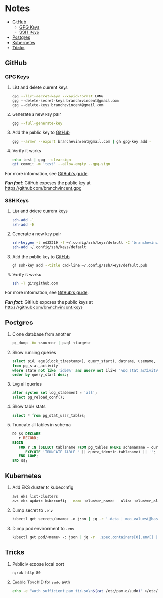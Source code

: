 # Notes

<!--TOC-->

- [GitHub](#github)
  - [GPG Keys](#gpg-keys)
  - [SSH Keys](#ssh-keys)
- [Postgres](#postgres)
- [Kubernetes](#kubernetes)
- [Tricks](#tricks)

<!--TOC-->

## GitHub

### GPG Keys

1. List and delete current keys

   ```sh
   gpg --list-secret-keys --keyid-format LONG
   gpg –-delete-secret-keys branchevincent@gmail.com
   gpg –-delete-keys branchevincent@gmail.com
   ```

1. Generate a new key pair

   ```sh
   gpg --full-generate-key
   ```

1. Add the public key to [GitHub](https://github.com/settings/gpg/new)

   ```sh
   gpg --armor --export branchevincent@gmail.com | gh gpg-key add -
   ```

1. Verify it works

   ```sh
   echo test | gpg --clearsign
   git commit -m 'test' --allow-empty --gpg-sign
   ```

For more information, see [GitHub's guide](https://docs.github.com/en/free-pro-team@latest/github/authenticating-to-github/managing-commit-signature-verification).

**_Fun fact_**: GitHub exposes the public key at <https://github.com/branchvincent.gpg>

### SSH Keys

1. List and delete current keys

   ```sh
   ssh-add -l
   ssh-add -D
   ```

1. Generate a new key pair

   ```sh
   ssh-keygen -t ed25519 -f ~/.config/ssh/keys/default -C "branchevincent@gmail.com"
   ssh-add ~/.config/ssh/keys/default
   ```

1. Add the public key to [GitHub](https://github.com/settings/ssh/new)

   ```sh
   gh ssh-key add --title cmd-line ~/.config/ssh/keys/default.pub
   ```

1. Verify it works

   ```sh
   ssh -T git@github.com
   ```

For more information, see [GitHub's guide](https://docs.github.com/en/free-pro-team@latest/github/authenticating-to-github/connecting-to-github-with-ssh).

**_Fun fact_**: GitHub exposes the public keys at <https://github.com/branchvincent.keys>

## Postgres

1. Clone database from another

   ```sh
   pg_dump -Ox <source> | psql <target>
   ```

1. Show running queries

   ```sql
   select pid, age(clock_timestamp(), query_start), datname, usename, query, state
   from pg_stat_activity
   where state not like 'idle%' and query not ilike '%pg_stat_activity%'
   order by query_start desc;
   ```

1. Log all queries

   ```sql
   alter system set log_statement = 'all';
   select pg_reload_conf();
   ```

1. Show table stats

   ```sql
   select * from pg_stat_user_tables;
   ```

1. Truncate all tables in schema

   ```sql
   DO $$ DECLARE
      r RECORD;
   BEGIN
      FOR r IN (SELECT tablename FROM pg_tables WHERE schemaname = current_schema()) LOOP
         EXECUTE 'TRUNCATE TABLE ' || quote_ident(r.tablename) || '';
      END LOOP;
   END $$;
   ```

## Kubernetes

1. Add EKS cluster to kubeconfig

   ```sh
   aws eks list-clusters
   aws eks update-kubeconfig --name <cluster_name> --alias <cluster_alias>
   ```

1. Dump secret to `.env`

   ```sh
   kubectl get secrets/<name> -o json | jq -r '.data | map_values(@base64d) | to_entries[] | "\(.key)=\(.value)"' >>.env
   ```

1. Dump pod environment to `.env`

   ```sh
   kubectl get pod/<name> -o json | jq -r '.spec.containers[0].env[] | "\(.name)=\(.value)"' >>.env
   ```

## Tricks

1. Publicly expose local port

   ```sh
   ngrok http 80
   ```

1. Enable TouchID for `sudo` auth

   ```sh
   echo -e "auth sufficient pam_tid.so\n$(cat /etc/pam.d/sudo)" >/etc/pam.d/sudo
   ```
